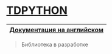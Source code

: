 # [TDPYTHON][def]

| [Документация на английском][def] |
|--------------------------------------------------------------------------------|

> Библиотека в разработке


[def]: https://github.com/MiSTeR1995/docs_test
